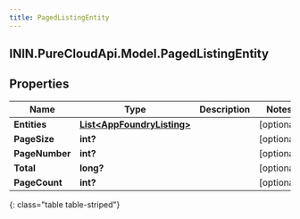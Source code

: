 ```yaml
---
title: PagedListingEntity
---
```

## ININ.PureCloudApi.Model.PagedListingEntity

## Properties

|Name | Type | Description | Notes|
|------------ | ------------- | ------------- | -------------|
| **Entities** | [**List&lt;AppFoundryListing&gt;**](AppFoundryListing.html) |  | [optional] |
| **PageSize** | **int?** |  | [optional] |
| **PageNumber** | **int?** |  | [optional] |
| **Total** | **long?** |  | [optional] |
| **PageCount** | **int?** |  | [optional] |
{: class="table table-striped"}


